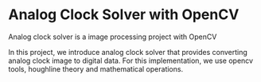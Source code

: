 # Analog Clock Solver with OpenCV
Analog clock solver is a image processing project with OpenCV

In this project, we introduce analog clock solver that provides converting analog clock image to digital data. For this implementation, we use opencv tools, houghline theory and mathematical operations.
